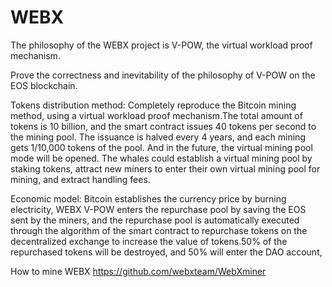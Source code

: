 # WEBX

The philosophy of the WEBX project is V-POW, the virtual workload proof mechanism.

Prove the correctness and inevitability of the philosophy of V-POW on the EOS blockchain.

Tokens distribution method: Completely reproduce the Bitcoin mining method, using a virtual workload proof mechanism.The total amount of tokens is 10 billion, and the smart contract issues 40 tokens per second to the mining pool. The issuance is halved every 4 years, and each mining gets 1/10,000 tokens of the pool. And in the future, the virtual mining pool mode will be opened. The whales could establish a virtual mining pool by staking tokens, attract new miners to enter their own virtual mining pool for mining, and extract handling fees.

Economic model: Bitcoin establishes the currency price by burning electricity, WEBX V-POW enters the repurchase pool by saving the EOS sent by the miners, and the repurchase pool is automatically executed through the algorithm of the smart contract to repurchase tokens on the decentralized exchange to increase the value of tokens.50% of the repurchased tokens will be destroyed, and 50% will enter the DAO account,

How to mine WEBX
https://github.com/webxteam/WebXminer
